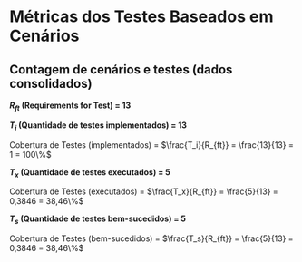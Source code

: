 # Métricas dos Testes Baseados em Cenários

## Contagem de cenários e testes (dados consolidados)

**$R_{ft}$ (Requirements for Test) = 13**

**$T_{i}$ (Quantidade de testes implementados) = 13**

Cobertura de Testes (implementados) = $\frac{T_i}{R_{ft}} = \frac{13}{13} = 1 = 100\%$

**$T_{x}$ (Quantidade de testes executados) = 5**

Cobertura de Testes (executados) = $\frac{T_x}{R_{ft}} = \frac{5}{13} = 0,3846 = 38,46\%$

**$T_{s}$ (Quantidade de testes bem-sucedidos) = 5**

Cobertura de Testes (bem-sucedidos) = $\frac{T_s}{R_{ft}} = \frac{5}{13} = 0,3846 = 38,46\%$
